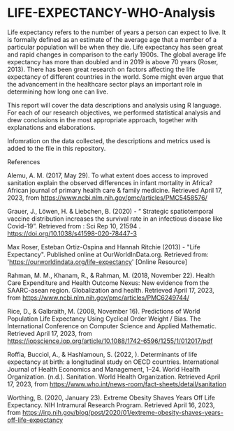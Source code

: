 # LIFE-EXPECTANCY-WHO-Analysis

Life expectancy refers to the number of years a person can expect to live. It is formally defined as an estimate of the average age that a member of a particular population will be when they die. 
Life expectancy has seen great and rapid changes in comparison to the early 1900s. The global average life expectancy has more than doubled and in 2019 is above 70 years (Roser, 2013). 
There has been great research on factors affecting the life expectancy of different countries in the world. 
Some might even argue that the advancement in the healthcare sector plays an important role in determining how long one can live. 

This report will cover the data descriptions and analysis using R language. 
For each of our research objectives, we performed statistical analysis and drew conclusions in the most appropriate approach, together with explanations and elaborations. 

Infomration on the data collected, the descriptions and metrics used is added to the file in this repository.

References

Alemu, A. M. (2017, May 29). To what extent does access to improved sanitation explain the observed differences in infant mortality in Africa? African journal of primary health care & family medicine. Retrieved April 17, 2023, from
https://www.ncbi.nlm.nih.gov/pmc/articles/PMC5458576/

Grauer, J., Löwen, H. & Liebchen, B. (2020) - “ Strategic spatiotemporal vaccine distribution increases the survival rate in an infectious disease like Covid-19”.
Retrieved from : Sci Rep 10, 21594 . https://doi.org/10.1038/s41598-020-78447-3

Max Roser, Esteban Ortiz-Ospina and Hannah Ritchie (2013) - "Life Expectancy". Published online at OurWorldInData.org. Retrieved from: 'https://ourworldindata.org/life-expectancy' [Online Resource]

Rahman, M. M., Khanam, R., & Rahman, M. (2018, November 22). Health Care Expenditure and Health Outcome Nexus: New evidence from the SAARC-asean region. Globalization and health. Retrieved April 17, 2023, from https://www.ncbi.nlm.nih.gov/pmc/articles/PMC6249744/

Rice, D., & Galbraith, M. (2008, November 16). Predictions of World Population Life Expectancy Using Cyclical Order Weight / Bias. The International Conference on Computer Science and Applied Mathematic. Retrieved April 17, 2023, from https://iopscience.iop.org/article/10.1088/1742-6596/1255/1/012017/pdf 

Roffia, Bucciol, A., & Hashlamoun, S. (2022, ). Determinants of life expectancy at birth: a longitudinal study on OECD countries. International Journal of Health Economics and Management, 1–24.
World Health Organization. (n.d.). Sanitation. World Health Organization. Retrieved April 17, 2023, from https://www.who.int/news-room/fact-sheets/detail/sanitation 

Worthing, B. (2020, January 23). Extreme Obesity Shaves Years Off Life Expectancy. NIH Intramural Research Program. Retrieved April 16, 2023, from 
https://irp.nih.gov/blog/post/2020/01/extreme-obesity-shaves-years-off-life-expectancy 
